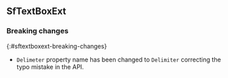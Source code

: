 ## SfTextBoxExt

### Breaking changes
{:#sftextboxext-breaking-changes} 

* `Delimeter` property name has been changed to `Delimiter` correcting the typo mistake in the API.
